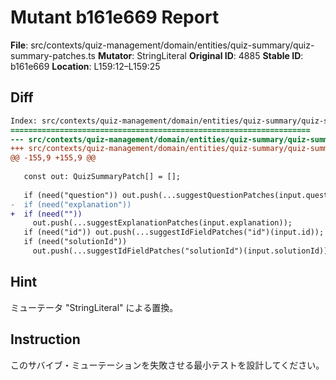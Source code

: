 # Mutant b161e669 Report

**File**: src/contexts/quiz-management/domain/entities/quiz-summary/quiz-summary-patches.ts
**Mutator**: StringLiteral
**Original ID**: 4885
**Stable ID**: b161e669
**Location**: L159:12–L159:25

## Diff

```diff
Index: src/contexts/quiz-management/domain/entities/quiz-summary/quiz-summary-patches.ts
===================================================================
--- src/contexts/quiz-management/domain/entities/quiz-summary/quiz-summary-patches.ts	original
+++ src/contexts/quiz-management/domain/entities/quiz-summary/quiz-summary-patches.ts	mutated #4885
@@ -155,9 +155,9 @@
 
   const out: QuizSummaryPatch[] = [];
 
   if (need("question")) out.push(...suggestQuestionPatches(input.question));
-  if (need("explanation"))
+  if (need(""))
     out.push(...suggestExplanationPatches(input.explanation));
   if (need("id")) out.push(...suggestIdFieldPatches("id")(input.id));
   if (need("solutionId"))
     out.push(...suggestIdFieldPatches("solutionId")(input.solutionId));
```

## Hint

ミューテータ "StringLiteral" による置換。

## Instruction

このサバイブ・ミューテーションを失敗させる最小テストを設計してください。
